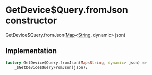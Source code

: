 


# GetDevice$Query.fromJson constructor







GetDevice$Query.fromJson([Map](https://api.flutter.dev/flutter/dart-core/Map-class.html)&lt;[String](https://api.flutter.dev/flutter/dart-core/String-class.html), dynamic> json)





## Implementation

```dart
factory GetDevice$Query.fromJson(Map<String, dynamic> json) =>
    _$GetDevice$QueryFromJson(json);
```







